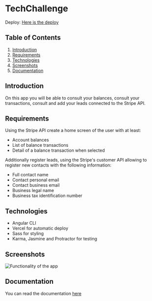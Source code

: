 # TechChallenge
Deploy: [Here is the deploy](https://mono-tech-challenge.vercel.app/)
## Table of Contents
1. [Introduction](#introduction)
2. [Requirements](#requirements)
2. [Technologies](#technologies)
3. [Screenshots](#screenshots)
4. [Documentation](#documentation)

## Introduction
On this app you will be able to consult your balances, consult your transactions, consult and add your leads connected to the Stripe API.

## Requirements
Using the Stripe API create a home screen of the user with at least:
 - Account balances
 - List of balance transactions
 - Detail of a balance transaction when selected
 
 Additionally register leads, using the Stripe's customer API allowing to register new contacts with the following information:
 - Full contact name
 - Contact personal email
 - Contact business email
 - Business legal name
 - Business tax identification number
 
## Technologies
- Angular CLI
- Vercel for automatic deploy
- Sass for styling
- Karma, Jasmine and Protractor for testing

## Screenshots
![Functionality of the app](https://gph.is/g/aKdKGD9)

## Documentation
You can read the documentation [here](https://www.notion.so/Monoban-co-Tech-Challenge-762dd3ae1c7346bebd9ddde5044efa5c)

